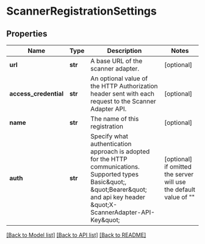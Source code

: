 # ScannerRegistrationSettings


## Properties
Name | Type | Description | Notes
------------ | ------------- | ------------- | -------------
**url** | **str** | A base URL of the scanner adapter. | [optional] 
**access_credential** | **str** | An optional value of the HTTP Authorization header sent with each request to the Scanner Adapter API.  | [optional] 
**name** | **str** | The name of this registration | [optional] 
**auth** | **str** | Specify what authentication approach is adopted for the HTTP communications. Supported types Basic\&quot;, \&quot;Bearer\&quot; and api key header \&quot;X-ScannerAdapter-API-Key\&quot;  | [optional]  if omitted the server will use the default value of ""

[[Back to Model list]](../README.md#documentation-for-models) [[Back to API list]](../README.md#documentation-for-api-endpoints) [[Back to README]](../README.md)


